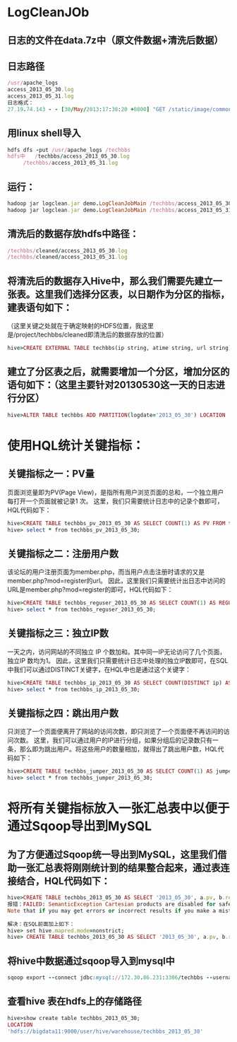 # LogCleanJOb

## 日志的文件在data.7z中（原文件数据+清洗后数据）

## 日志路径
```ruby
/usr/apache_logs
access_2013_05_30.log
access_2013_05_31.log
日志格式：
27.19.74.143 - - [30/May/2013:17:38:20 +0800] "GET /static/image/common/faq.gif HTTP/1.1" 200 1127
```
  
## 用linux shell导入
```ruby
hdfs dfs -put /usr/apache_logs /techbbs
hdfs中   /techbbs/access_2013_05_30.log
	 /techbbs/access_2013_05_31.log
```
       
##  运行：
```ruby
hadoop jar logclean.jar demo.LogCleanJobMain /techbbs/access_2013_05_30.log /techbbs/cleaned/2013_05_30	
hadoop jar logclean.jar demo.LogCleanJobMain /techbbs/access_2013_05_31.log /techbbs/cleaned/2013_05_31
```

## 清洗后的数据存放hdfs中路径：
```ruby
/techbbs/cleaned/access_2013_05_30.log
/techbbs/cleaned/access_2013_05_31.log
```

## 将清洗后的数据存入Hive中，那么我们需要先建立一张表。这里我们选择分区表，以日期作为分区的指标，建表语句如下：
（这里关键之处就在于确定映射的HDFS位置，我这里是/project/techbbs/cleaned即清洗后的数据存放的位置）
```ruby
hive>CREATE EXTERNAL TABLE techbbs(ip string, atime string, url string) PARTITIONED BY (logdate string) ROW FORMAT DELIMITED FIELDS TERMINATED BY '\t' LOCATION '/techbbs/cleaned';
```

## 建立了分区表之后，就需要增加一个分区，增加分区的语句如下：（这里主要针对20130530这一天的日志进行分区）
```ruby
hive>ALTER TABLE techbbs ADD PARTITION(logdate='2013_05_30') LOCATION '/techbbs/cleaned/2013_05_30';
```

# 使用HQL统计关键指标：
## 关键指标之一：PV量

页面浏览量即为PV(Page View)，是指所有用户浏览页面的总和，一个独立用户每打开一个页面就被记录1 次。
这里，我们只需要统计日志中的记录个数即可，HQL代码如下：
```ruby
hive>CREATE TABLE techbbs_pv_2013_05_30 AS SELECT COUNT(1) AS PV FROM techbbs WHERE logdate='2013_05_30';
hive> select * from techbbs_pv_2013_05_30;
```
  
## 关键指标之二：注册用户数

该论坛的用户注册页面为member.php，而当用户点击注册时请求的又是member.php?mod=register的url。
因此，这里我们只需要统计出日志中访问的URL是member.php?mod=register的即可，HQL代码如下：
```ruby
hive>CREATE TABLE techbbs_reguser_2013_05_30 AS SELECT COUNT(1) AS REGUSER FROM techbbs WHERE logdate='2013_05_30' AND INSTR(url,'member.php?mod=register')>0;　
hive> select * from techbbs_reguser_2013_05_30;
```
  
## 关键指标之三：独立IP数

一天之内，访问网站的不同独立 IP 个数加和。其中同一IP无论访问了几个页面，独立IP 数均为1。
因此，这里我们只需要统计日志中处理的独立IP数即可，在SQL中我们可以通过DISTINCT关键字，在HQL中也是通过这个关键字：
```ruby
hive>CREATE TABLE techbbs_ip_2013_05_30 AS SELECT COUNT(DISTINCT ip) AS IP FROM techbbs WHERE logdate='2013_05_30';
hive> select * from techbbs_ip_2013_05_30;
```
  
## 关键指标之四：跳出用户数

只浏览了一个页面便离开了网站的访问次数，即只浏览了一个页面便不再访问的访问次数。
这里，我们可以通过用户的IP进行分组，如果分组后的记录数只有一条，那么即为跳出用户。将这些用户的数量相加，就得出了跳出用户数，HQL代码如下：
```ruby
hive>CREATE TABLE techbbs_jumper_2013_05_30 AS SELECT COUNT(1) AS jumper FROM (SELECT COUNT(ip) AS times FROM techbbs WHERE logdate='2013_05_30' GROUP BY ip HAVING times=1) e;
hive> select * from techbbs_jumper_2013_05_30;
```
  
# 将所有关键指标放入一张汇总表中以便于通过Sqoop导出到MySQL
## 为了方便通过Sqoop统一导出到MySQL，这里我们借助一张汇总表将刚刚统计到的结果整合起来，通过表连接结合，HQL代码如下：
```ruby
hive>CREATE TABLE techbbs_2013_05_30 AS SELECT '2013_05_30', a.pv, b.reguser, c.ip, d.jumper FROM techbbs_pv_2013_05_30 a JOIN techbbs_reguser_2013_05_30 b ON 1=1 JOIN techbbs_ip_2013_05_30 c ON 1=1 JOIN techbbs_jumper_2013_05_30 d ON 1=1;
报错：FAILED: SemanticException Cartesian products are disabled for safety reasons. If you know what you are doing, please sethive.strict.checks.cartesian.product to false and that hive.mapred.mode is not st to 'strict' to proceed. 
Note that if you may get errors or incorrect results if you make a mistake while using some of the unsafe features.
	
解决：在SQL前面加上如下： 
hive> set hive.mapred.mode=nonstrict;
hive> CREATE TABLE techbbs_2013_05_30 AS SELECT '2013_05_30', a.pv, b.reguser, c.ip, d.jumper FROM techbbs_pv_2013_05_30 a JOIN techbbs_reguser_2013_05_30 b ON 1=1 JOIN techbbs_ip_2013_05_30 c ON 1=1 JOIN techbbs_jumper_2013_05_30 d ON 1=1;
 ```
## 将hive中数据通过sqoop导入到mysql中
```ruby
sqoop export --connect jdbc:mysql://172.30.86.231:3306/techbbs --username root --password 921027 --table techbbs_logs_stat --fields-terminated-by '\001' --export-dir '/user/hive/warehouse/techbbs_2013_05_30'
```

## 查看hive 表在hdfs上的存储路径
```ruby
hive>show create table techbbs_2013_05_30;
LOCATION
'hdfs://bigdata11:9000/user/hive/warehouse/techbbs_2013_05_30'
```
